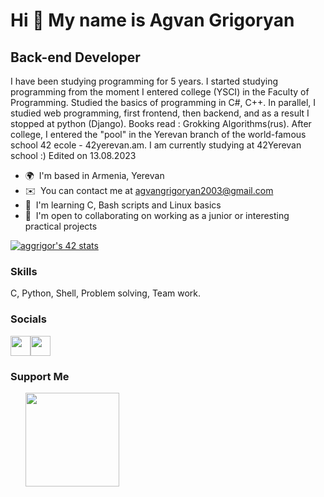 <div class="mb-4">
    <div>
        <h1>Hi 👋 My name is Agvan Grigoryan</h1>
    </div>
    <h2>Back-end Developer</h2>
    <p class="whitespace-pre-line">I have been studying programming for 5 years. I started studying programming from the moment I entered college (YSCI) in the Faculty of Programming. Studied the basics of programming in C#, C++. In parallel, I studied web programming, first frontend, then backend, and as a result I stopped at python (Django).
        Books read : Grokking Algorithms(rus).
        After college, I entered the "pool" in the Yerevan branch of the world-famous school 42 ecole - 42yerevan.am.
        I am currently studying at 42Yerevan school :)
        Edited on 13.08.2023
    </p>
    <ul class="mt-4 list-disc list-inside">
        <li>🌍&nbsp; I'm based in Armenia, Yerevan</li>
        <li>✉️&nbsp; You can contact me at <a href="mailto:agvangrigoryan2003@gmail.com">agvangrigoryan2003@gmail.com</a></li>
        <li>🧠&nbsp; I'm learning C, Bash scripts and Linux basics</li>
        <li>🤝&nbsp; I'm open to collaborating on  working as a junior or interesting practical projects</li>
    </ul>
    <div>
        <a href="https://github.com/AgvanGrigoryan/42-cursus">
            <img src="https://badge.mediaplus.ma/darkblue/aggrigor?1337Badge=off&UM6P=off" alt="aggrigor's 42 stats" />
        </a>
    </div>
</div>
<div class="flex flex-wrap gap-x-2 gap-y-2 mb-0"></div>
<div class="flex">
    <h3>Skills</h3>
</div>
<div class="flex flex-wrap gap-y-1.5 gap-x-1.5 mb-4" style="width:100%;">
    C, Python, Shell, Problem solving, Team work.
</div>
<div class="flex">
    <h3>Socials</h3>
</div>
<div class="flex flex-wrap gap-x-2 gap-y-2 mb-4"><a target="_blank" rel="noreferrer" href="https://www.github.com/AgvanGrigoryan"><img height="32" width="32" src="https://raw.githubusercontent.com/danielcranney/readme-generator/main/public/icons/socials/github.svg"></a><a target="_blank" rel="noreferrer" href="http://www.instagram.com/agvan_gr"><img height="32" width="32" src="https://raw.githubusercontent.com/danielcranney/readme-generator/main/public/icons/socials/instagram.svg"></a></div>
<!-- <div class="flex">
    <h3>Badges</h3>
</div>
<div class="flex flex-col items-start gap-x-2 gap-y-2">
    <p class="mt-2 font-bold text-dark-300">Top Repositories</p>
    <div class="grid grid-cols-2 gap-4"><a href="https://www.github.com/AgvanGrigoryan/todo_server" target="_blank" rel="noreferrer"><img src="https://github-readme-stats.vercel.app/api/pin/?username=AgvanGrigoryan&amp;repo=todo_server&amp;title_color=84cc16&amp;text_color=ffffff&amp;icon_color=84cc16&amp;bg_color=1c1917&amp;hide_border=true&amp;locale=en"></a></div>
</div> -->
<div class="flex flex-col gap-x-2 gap-y-2 "></div>

### Support Me

<ul style="list-style-type: none; margin: 0;">

<li style="display: inline-block; margin-right: 0.25rem;"><a href="https://www.buymeacoffee.com/agvan"><img src="https://cdn.buymeacoffee.com/buttons/v2/default-yellow.png" width="150"/></a></li>

</ul>
